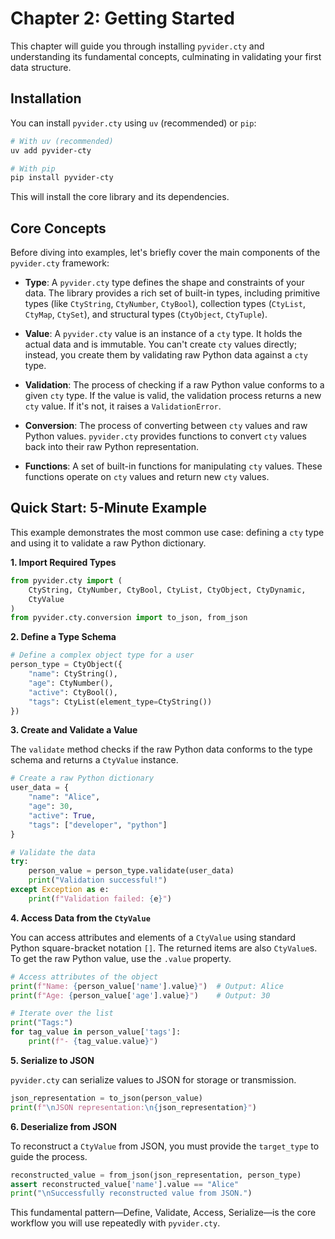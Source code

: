 # Chapter 2: Getting Started

This chapter will guide you through installing `pyvider.cty` and understanding its fundamental concepts, culminating in validating your first data structure.

## Installation

You can install `pyvider.cty` using `uv` (recommended) or `pip`:

```bash
# With uv (recommended)
uv add pyvider-cty
```

```bash
# With pip
pip install pyvider-cty
```

This will install the core library and its dependencies.

## Core Concepts

Before diving into examples, let's briefly cover the main components of the `pyvider.cty` framework:

*   **Type**: A `pyvider.cty` type defines the shape and constraints of your data. The library provides a rich set of built-in types, including primitive types (like `CtyString`, `CtyNumber`, `CtyBool`), collection types (`CtyList`, `CtyMap`, `CtySet`), and structural types (`CtyObject`, `CtyTuple`).

*   **Value**: A `pyvider.cty` value is an instance of a `cty` type. It holds the actual data and is immutable. You can't create `cty` values directly; instead, you create them by validating raw Python data against a `cty` type.

*   **Validation**: The process of checking if a raw Python value conforms to a given `cty` type. If the value is valid, the validation process returns a new `cty` value. If it's not, it raises a `ValidationError`.

*   **Conversion**: The process of converting between `cty` values and raw Python values. `pyvider.cty` provides functions to convert `cty` values back into their raw Python representation.

*   **Functions**: A set of built-in functions for manipulating `cty` values. These functions operate on `cty` values and return new `cty` values.

## Quick Start: 5-Minute Example

This example demonstrates the most common use case: defining a `cty` type and using it to validate a raw Python dictionary.

**1. Import Required Types**

```python
from pyvider.cty import (
    CtyString, CtyNumber, CtyBool, CtyList, CtyObject, CtyDynamic,
    CtyValue
)
from pyvider.cty.conversion import to_json, from_json
```

**2. Define a Type Schema**

```python
# Define a complex object type for a user
person_type = CtyObject({
    "name": CtyString(),
    "age": CtyNumber(),
    "active": CtyBool(),
    "tags": CtyList(element_type=CtyString())
})
```

**3. Create and Validate a Value**

The `validate` method checks if the raw Python data conforms to the type schema and returns a `CtyValue` instance.

```python
# Create a raw Python dictionary
user_data = {
    "name": "Alice",
    "age": 30,
    "active": True,
    "tags": ["developer", "python"]
}

# Validate the data
try:
    person_value = person_type.validate(user_data)
    print("Validation successful!")
except Exception as e:
    print(f"Validation failed: {e}")
```

**4. Access Data from the `CtyValue`**

You can access attributes and elements of a `CtyValue` using standard Python square-bracket notation `[]`. The returned items are also `CtyValue`s. To get the raw Python value, use the `.value` property.

```python
# Access attributes of the object
print(f"Name: {person_value['name'].value}")  # Output: Alice
print(f"Age: {person_value['age'].value}")    # Output: 30

# Iterate over the list
print("Tags:")
for tag_value in person_value['tags']:
    print(f"- {tag_value.value}")
```

**5. Serialize to JSON**

`pyvider.cty` can serialize values to JSON for storage or transmission.

```python
json_representation = to_json(person_value)
print(f"\nJSON representation:\n{json_representation}")
```

**6. Deserialize from JSON**

To reconstruct a `CtyValue` from JSON, you must provide the `target_type` to guide the process.

```python
reconstructed_value = from_json(json_representation, person_type)
assert reconstructed_value['name'].value == "Alice"
print("\nSuccessfully reconstructed value from JSON.")
```

This fundamental pattern—Define, Validate, Access, Serialize—is the core workflow you will use repeatedly with `pyvider.cty`.
